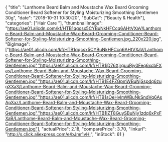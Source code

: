 {
	"title": "Lanthome Beard Balm and Moustache Wax Beard Grooming Conditioner Beard Softener for Styling Moisturizing Smoothing Gentlemen 30g",
	"date": "2018-10-31 10:30:20",
	"SubCat": ["Beauty & Health"],
	"categories": ["Hair Care "],
	"thumbnailImage": "https://ae01.alicdn.com/kf/HTB1qqcsx5CYBuNkHFCcq6AHtVXaV/Lanthome-Beard-Balm-and-Moustache-Wax-Beard-Grooming-Conditioner-Beard-Softener-for-Styling-Moisturizing-Smoothing-Gentlemen.jpg_220x220.jpg",
	"BigImage": ["https://ae01.alicdn.com/kf/HTB1qqcsx5CYBuNkHFCcq6AHtVXaV/Lanthome-Beard-Balm-and-Moustache-Wax-Beard-Grooming-Conditioner-Beard-Softener-for-Styling-Moisturizing-Smoothing-Gentlemen.jpg","https://ae01.alicdn.com/kf/HTB1jD76XjrguuRjy0Feq6xcbFXas/Lanthome-Beard-Balm-and-Moustache-Wax-Beard-Grooming-Conditioner-Beard-Softener-for-Styling-Moisturizing-Smoothing-Gentlemen.jpg","https://ae01.alicdn.com/kf/HTB1E4FZGpmWBuNjSspdq6zugXXa3/Lanthome-Beard-Balm-and-Moustache-Wax-Beard-Grooming-Conditioner-Beard-Softener-for-Styling-Moisturizing-Smoothing-Gentlemen.jpg","https://ae01.alicdn.com/kf/HTB1sOeHylmWBuNkSndVq6AsApXaz/Lanthome-Beard-Balm-and-Moustache-Wax-Beard-Grooming-Conditioner-Beard-Softener-for-Styling-Moisturizing-Smoothing-Gentlemen.jpg","https://ae01.alicdn.com/kf/HTB1IZT8GuySBuNjy1zdq6xPxFXaB/Lanthome-Beard-Balm-and-Moustache-Wax-Beard-Grooming-Conditioner-Beard-Softener-for-Styling-Moisturizing-Smoothing-Gentlemen.jpg"],
	"actualPrice": 2.18,
	"comparePrice": 3.70,
	"linkurl": "http://s.click.aliexpress.com/e/bJmr1vHI",
	"inStock": 61
}
